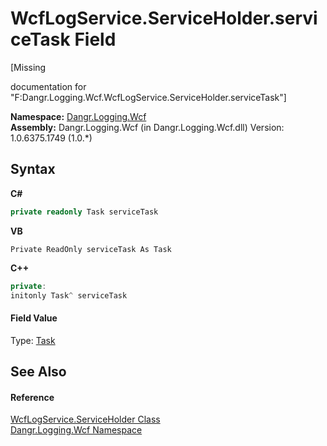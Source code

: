# WcfLogService.ServiceHolder.serviceTask Field
 

\[Missing <summary> documentation for "F:Dangr.Logging.Wcf.WcfLogService.ServiceHolder.serviceTask"\]

**Namespace:**&nbsp;<a href="N_Dangr_Logging_Wcf">Dangr.Logging.Wcf</a><br />**Assembly:**&nbsp;Dangr.Logging.Wcf (in Dangr.Logging.Wcf.dll) Version: 1.0.6375.1749 (1.0.*)

## Syntax

**C#**<br />
``` C#
private readonly Task serviceTask
```

**VB**<br />
``` VB
Private ReadOnly serviceTask As Task
```

**C++**<br />
``` C++
private:
initonly Task^ serviceTask
```


#### Field Value
Type: <a href="http://msdn2.microsoft.com/en-us/library/dd235678" target="_blank">Task</a>

## See Also


#### Reference
<a href="T_Dangr_Logging_Wcf_WcfLogService_ServiceHolder">WcfLogService.ServiceHolder Class</a><br /><a href="N_Dangr_Logging_Wcf">Dangr.Logging.Wcf Namespace</a><br />